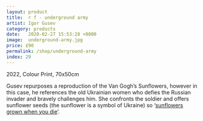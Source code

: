 ```yaml
---
layout: product
title:  r f - underground army
artist: Igor Gusev
category: products
date:   2020-02-27 15:53:28 +0000
image:  underground-army.jpg
price: £90
permalink: /shop/underground-army
index: 29
---
```

2022, Colour Print, 70x50cm

Gusev repurposes a reproduction of the Van Gogh’s Sunflowers, however in this case, he references the old Ukrainian women who defies the Russian invader and bravely challenges him. She confronts the soldier and offers sunflower seeds (the sunflower is a symbol of Ukraine) so ‘<a href="https://en.wikipedia.org/wiki/Sinking_of_the_Moskva">sunflowers grown when you die</a>’.

